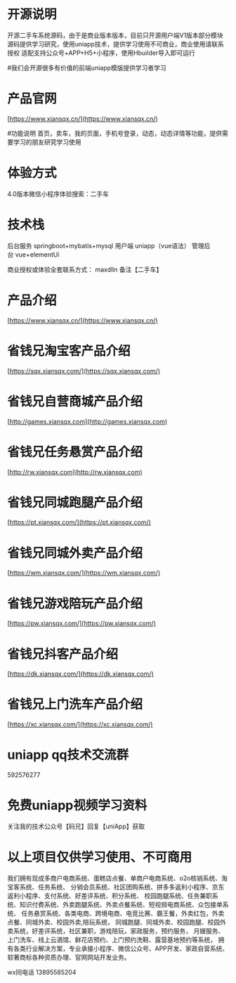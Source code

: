 # 开源说明
开源二手车系统源码，由于是商业版本版本，目前只开源用户端V1版本部分模块源码提供学习研究，使用uniapp技术，提供学习使用不可商业，商业使用请联系授权
适配支持公众号+APP+H5+小程序，使用Hbuilder导入即可运行

#我们会开源很多有价值的前端uniapp模版提供学习者学习

# 产品官网
[https://www.xiansqx.cn/](https://www.xiansqx.cn/)


#功能说明
首页，卖车，我的页面，手机号登录，动态，动态详情等功能，提供需要学习的朋友研究学习使用

# 体验方式
4.0版本微信小程序体验搜索：二手车


# 技术栈
后台服务 springboot+mybatis+mysql
用户端 uniapp（vue语法）
管理后台 vue+elementUi


商业授权或体验全套联系方式：
maxdlln 备注【二手车】

# 产品介绍
[https://www.xiansqx.cn/](https://www.xiansqx.cn/)

# 省钱兄淘宝客产品介绍
[https://sqx.xiansqx.com/](https://sqx.xiansqx.com/)

# 省钱兄自营商城产品介绍
[http://games.xiansqx.com](http://games.xiansqx.com)

# 省钱兄任务悬赏产品介绍
[http://rw.xiansqx.com](http://rw.xiansqx.com)

# 省钱兄同城跑腿产品介绍
[https://pt.xiansqx.com/](https://pt.xiansqx.com/)

# 省钱兄同城外卖产品介绍
[https://wm.xiansqx.com/](https://wm.xiansqx.com/)

# 省钱兄游戏陪玩产品介绍
[https://pw.xiansqx.com/](https://pw.xiansqx.com/)

# 省钱兄抖客产品介绍
[https://dk.xiansqx.com/](https://dk.xiansqx.com/)

# 省钱兄上门洗车产品介绍
[https://xc.xiansqx.com/](https://xc.xiansqx.com/)

# uniapp qq技术交流群
592576277


# 免费uniapp视频学习资料

关注我的技术公众号【码兄】回复【uniApp】获取 

# 以上项目仅供学习使用、不可商用


我们拥有现成多商户电商系统、蛋糕店点餐、单商户电商系统、o2o核销系统、淘宝客系统、任务系统、
分销会员系统、社区团购系统、拼多多返利小程序、京东返利小程序、支付系统、好差评系统、积分系统、
校园跑腿系统、任务兼职系统、知识付费系统、外卖跑腿系统、外卖点餐系统、短视频电商系统、众包接单系统、
任务悬赏系统、各类电商、跨境电商、电竞比赛、霸王餐，外卖红包，外卖点餐、同城外卖、校园外卖,陪玩系统，
同城跑腿、同城外卖、校园跑腿、校园外卖系统，好差评系统，社区兼职，游戏陪玩，家政服务，预约服务，
月嫂服务、上门洗车、线上云酒馆、鲜花店预约、上门预约洗鞋、露营基地预约等系统，
拥有各类行业解决方案，专业承接小程序、微信公众号、APP开发、家政自营系统、软著商标各种资质办理、官网网站开发业务。


wx同电话 13895585204





